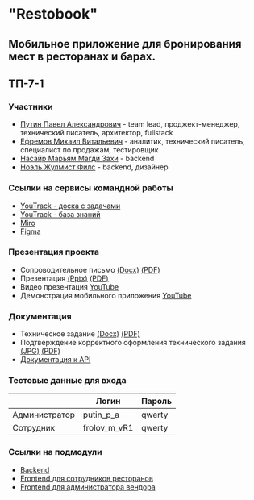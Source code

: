 # "Restobook"

## Мобильное приложение для бронирования мест в ресторанах и барах.
## ТП-7-1

### Участники
- [Путин Павел Александрович](https://github.com/PavelPutin) - team lead, проджект-менеджер, технический писатель, архитектор, fullstack
- [Ефремов Михаил Витальевич](https://github.com/orochiex) - аналитик, технический писатель, специалист по продажам, тестировщик
- [Насайр Марьям Магди Захи](https://github.com/Maryam289) - backend
- [Ноэль Жулмист Филс](https://github.com/JulmisteCoder) - backend, дизайнер

### Ссылки на сервисы командной работы
- [YouTrack - доска с задачами](https://restaurant.youtrack.cloud/agiles/159-2/current)
- [YouTrack - база знаний](https://restaurant.youtrack.cloud/articles/RESTAURANT-A-8/O-komande-7.1)
- [Miro](https://miro.com/app/board/uXjVNq1Hal0=/?share_link_id=37750487980)
- [Figma](https://www.figma.com/file/AiMhpd2BVTV9FCTnZ5zXev/Mobile-design?type=design&node-id=0-1&mode=design&t=F6382bGbYZum4A60-0)

### Презентация проекта
- Сопроводительное письмо [(Docx)](https://github.com/PavelPutin/restobook/blob/master/documentation/%D1%81%D0%BE%D0%BF%D1%80%D0%BE%D0%B2%D0%BE%D0%B4%D0%B8%D1%82%D0%B5%D0%BB%D1%8C%D0%BD%D0%BE%D0%B5%20%D0%BF%D0%B8%D1%81%D1%8C%D0%BC%D0%BE/%D0%A1%D0%BE%D0%BF%D1%80%D0%BE%D0%B2%D0%BE%D0%B4%D0%B8%D1%82%D0%B5%D0%BB%D1%8C%D0%BD%D0%BE%D0%B5%20%D0%BF%D0%B8%D1%81%D1%8C%D0%BC%D0%BE.docx) [(PDF)](https://github.com/PavelPutin/restobook/blob/master/documentation/%D1%81%D0%BE%D0%BF%D1%80%D0%BE%D0%B2%D0%BE%D0%B4%D0%B8%D1%82%D0%B5%D0%BB%D1%8C%D0%BD%D0%BE%D0%B5%20%D0%BF%D0%B8%D1%81%D1%8C%D0%BC%D0%BE/%D0%A1%D0%BE%D0%BF%D1%80%D0%BE%D0%B2%D0%BE%D0%B4%D0%B8%D1%82%D0%B5%D0%BB%D1%8C%D0%BD%D0%BE%D0%B5%20%D0%BF%D0%B8%D1%81%D1%8C%D0%BC%D0%BE.pdf)
- Презентация [(Pptx)](https://github.com/PavelPutin/restobook/blob/master/presentation/Restobook.pptx) [(PDF)](https://github.com/PavelPutin/restobook/blob/master/presentation/Restobook.pdf)
- Видео презентация [YouTube](https://www.youtube.com/watch?v=wSFgZj5X8ig)
- Демонстрация мобильного приложения [YouTube](https://www.youtube.com/watch?v=rEseCsgocn8)

### Документация
- Техническое задание [(Docx)](https://github.com/PavelPutin/restobook/blob/master/documentation/%D1%82%D0%B5%D1%85%D0%BD%D0%B8%D1%87%D0%B5%D1%81%D0%BA%D0%BE%D0%B5%20%D0%B7%D0%B0%D0%B4%D0%B0%D0%BD%D0%B8%D0%B5/%D0%A2%D0%B5%D1%85%D0%BD%D0%B8%D1%87%D0%B5%D1%81%D0%BA%D0%BE%D0%B5%20%D0%B7%D0%B0%D0%B4%D0%B0%D0%BD%D0%B8%D0%B5.docx) [(PDF)](https://github.com/PavelPutin/restobook/blob/master/documentation/%D1%82%D0%B5%D1%85%D0%BD%D0%B8%D1%87%D0%B5%D1%81%D0%BA%D0%BE%D0%B5%20%D0%B7%D0%B0%D0%B4%D0%B0%D0%BD%D0%B8%D0%B5/%D0%A2%D0%B5%D1%85%D0%BD%D0%B8%D1%87%D0%B5%D1%81%D0%BA%D0%BE%D0%B5%20%D0%B7%D0%B0%D0%B4%D0%B0%D0%BD%D0%B8%D0%B5.pdf)
- Подтверждение корректного оформления технического задания [(JPG)](https://github.com/PavelPutin/restobook/blob/master/documentation/%D1%82%D0%B5%D1%85%D0%BD%D0%B8%D1%87%D0%B5%D1%81%D0%BA%D0%BE%D0%B5%20%D0%B7%D0%B0%D0%B4%D0%B0%D0%BD%D0%B8%D0%B5/%D0%BE%D1%84%D0%BE%D1%80%D0%BC%D0%BB%D0%B5%D0%BD%D0%B8%D0%B5%20%D1%82%D0%B7.jpg) [(PDF)](https://github.com/PavelPutin/restobook/blob/master/documentation/%D1%82%D0%B5%D1%85%D0%BD%D0%B8%D1%87%D0%B5%D1%81%D0%BA%D0%BE%D0%B5%20%D0%B7%D0%B0%D0%B4%D0%B0%D0%BD%D0%B8%D0%B5/%D0%9E%D1%84%D0%BE%D1%80%D0%BC%D0%BB%D0%B5%D0%BD%D0%B8%D0%B5%20%D0%A2%D0%97.pdf)
- [Документация к API](https://restobook.fun/docs/Restobook-openapi.html)

### Тестовые данные для входа
|               | Логин        | Пароль |
|---------------|--------------|--------|
| Администратор | putin_p_a    | qwerty |
| Сотрудник     | frolov_m_vR1 | qwerty |

### Ссылки на подмодули
- [Backend](https://github.com/PavelPutin/restobook_backend)
- [Frontend для сотрудников ресторанов](https://github.com/PavelPutin/restobook_mobile_client)
- [Frontend для администратора вендора](https://github.com/PavelPutin/restobook_mobile_manager)
